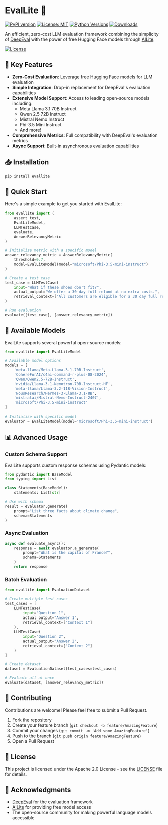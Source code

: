 # EvalLite 🚀

[![PyPI version](https://badge.fury.io/py/evallite.svg)](https://badge.fury.io/py/evallite)
[![License: MIT](https://img.shields.io/badge/License-MIT-yellow.svg)](https://opensource.org/licenses/MIT)
[![Python Versions](https://img.shields.io/pypi/pyversions/evallite.svg)](https://pypi.org/project/evallite/)
[![Downloads](https://pepy.tech/badge/evallite)](https://pepy.tech/project/evallite)

An efficient, zero-cost LLM evaluation framework combining the simplicity of [DeepEval](https://github.com/confident-ai/deepeval) with the power of free Hugging Face models through [AILite](https://github.com/yourusername/ailite).

[![License](https://img.shields.io/badge/License-Apache%202.0-blue.svg)](LICENSE)

## 🌟 Key Features

- **Zero-Cost Evaluation**: Leverage free Hugging Face models for LLM evaluation
- **Simple Integration**: Drop-in replacement for DeepEval's evaluation capabilities
- **Extensive Model Support**: Access to leading open-source models including:
  - Meta Llama 3.1 70B Instruct
  - Qwen 2.5 72B Instruct
  - Mistral Nemo Instruct
  - Phi-3.5 Mini Instruct
  - And more!
- **Comprehensive Metrics**: Full compatibility with DeepEval's evaluation metrics
- **Async Support**: Built-in asynchronous evaluation capabilities

## 📥 Installation

```bash
pip install evallite
```

## 🚀 Quick Start

Here's a simple example to get you started with EvalLite:

```python
from evallite import (
    assert_test,
    EvalLiteModel,
    LLMTestCase,
    evaluate,
    AnswerRelevancyMetric
)

# Initialize metric with a specific model
answer_relevancy_metric = AnswerRelevancyMetric(
    threshold=0.7,
    model=EvalLiteModel(model="microsoft/Phi-3.5-mini-instruct")
)

# Create a test case
test_case = LLMTestCase(
    input="What if these shoes don't fit?",
    actual_output="We offer a 30-day full refund at no extra costs.",
    retrieval_context=["All customers are eligible for a 30 day full refund at no extra costs."]
)

# Run evaluation
evaluate([test_case], [answer_relevancy_metric])
```

## 🔧 Available Models

EvalLite supports several powerful open-source models:

```python
from evallite import EvalLiteModel

# Available model options
models = [
    'meta-llama/Meta-Llama-3.1-70B-Instruct',
    'CohereForAI/c4ai-command-r-plus-08-2024',
    'Qwen/Qwen2.5-72B-Instruct',
    'nvidia/Llama-3.1-Nemotron-70B-Instruct-HF',
    'meta-llama/Llama-3.2-11B-Vision-Instruct',
    'NousResearch/Hermes-3-Llama-3.1-8B',
    'mistralai/Mistral-Nemo-Instruct-2407',
    'microsoft/Phi-3.5-mini-instruct'
]

# Initialize with specific model
evaluator = EvalLiteModel(model='microsoft/Phi-3.5-mini-instruct')
```

## 📊 Advanced Usage

### Custom Schema Support

EvalLite supports custom response schemas using Pydantic models:

```python
from pydantic import BaseModel
from typing import List

class Statements(BaseModel):
    statements: List[str]

# Use with schema
result = evaluator.generate(
    prompt="List three facts about climate change",
    schema=Statements
)
```

### Async Evaluation

```python
async def evaluate_async():
    response = await evaluator.a_generate(
        prompt="What is the capital of France?",
        schema=Statements
    )
    return response
```

### Batch Evaluation

```python
from evallite import EvaluationDataset

# Create multiple test cases
test_cases = [
    LLMTestCase(
        input="Question 1",
        actual_output="Answer 1",
        retrieval_context=["Context 1"]
    ),
    LLMTestCase(
        input="Question 2",
        actual_output="Answer 2",
        retrieval_context=["Context 2"]
    )
]

# Create dataset
dataset = EvaluationDataset(test_cases=test_cases)

# Evaluate all at once
evaluate(dataset, [answer_relevancy_metric])
```

## 🤝 Contributing

Contributions are welcome! Please feel free to submit a Pull Request.

1. Fork the repository
2. Create your feature branch (`git checkout -b feature/AmazingFeature`)
3. Commit your changes (`git commit -m 'Add some AmazingFeature'`)
4. Push to the branch (`git push origin feature/AmazingFeature`)
5. Open a Pull Request

## 📄 License

This project is licensed under the Apache 2.0 License - see the [LICENSE](LICENSE) file for details.

## 🙏 Acknowledgments

- [DeepEval](https://github.com/confident-ai/deepeval) for the evaluation framework
- [AILite](https://github.com/yourusername/ailite) for providing free model access
- The open-source community for making powerful language models accessible
